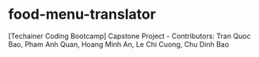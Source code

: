 # food-menu-translator
[Techainer Coding Bootcamp] Capstone Project - Contributors: Tran Quoc Bao, Pham Anh Quan, Hoang Minh An, Le Chi Cuong, Chu Dinh Bao

